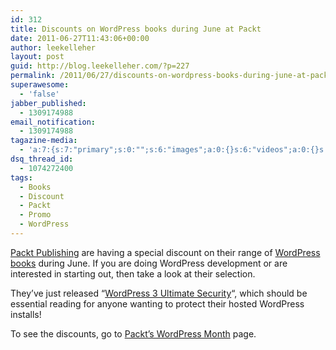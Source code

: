 ```yaml
---
id: 312
title: Discounts on WordPress books during June at Packt
date: 2011-06-27T11:43:06+00:00
author: leekelleher
layout: post
guid: http://blog.leekelleher.com/?p=227
permalink: /2011/06/27/discounts-on-wordpress-books-during-june-at-packt/
superawesome:
  - 'false'
jabber_published:
  - 1309174988
email_notification:
  - 1309174988
tagazine-media:
  - 'a:7:{s:7:"primary";s:0:"";s:6:"images";a:0:{}s:6:"videos";a:0:{}s:11:"image_count";s:1:"0";s:6:"author";s:5:"51466";s:7:"blog_id";s:7:"2580820";s:9:"mod_stamp";s:19:"2011-06-27 11:43:06";}'
dsq_thread_id:
  - 1074272400
tags:
  - Books
  - Discount
  - Packt
  - Promo
  - WordPress
---
```

[Packt Publishing](http://www.packtpub.com) are having a special discount on their range of [WordPress books](http://www.packtpub.com/article/wordpress-month?utm_source=blog.leekelleher.com&utm_medium=bookrev&utm_content=blog&utm_campaign=mdb_008199) during June. If you are doing WordPress development or are interested in starting out, then take a look at their selection.

They&#8217;ve just released &#8220;[WordPress 3 Ultimate Security](http://www.packtpub.com/wordpress-3-ultimate-security/book?utm_source=blog.leekelleher.com&utm_medium=bookrev&utm_content=blog&utm_campaign=mdb_008199)&#8220;, which should be essential reading for anyone wanting to protect their hosted WordPress installs!

To see the discounts, go to [Packt&#8217;s WordPress Month](http://www.packtpub.com/article/wordpress-month?utm_source=blog.leekelleher.com&utm_medium=bookrev&utm_content=blog&utm_campaign=mdb_008199) page.